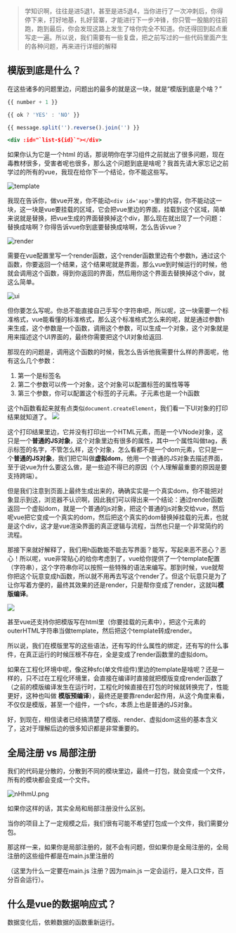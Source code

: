 > 学知识啊，往往是进5退1，甚至是进5退4，当你进行了一次冲刺后，你得停下来，打好地基，扎好营寨，才能进行下一步冲锋，你只管一股脑的往前跑，跑到最后，你会发现这路上发生了啥你完全不知道。你还得回到起点重写走一遍。所以说，我们需要有一些复盘，把之前写过的一些代码里面产生的各种问题，再来进行详细的解释

## 模版到底是什么？

在这些诸多的问题里边，问题出的最多的就是这一块，就是“模版到底是个啥？”

```jsx
{{ number + 1 }}

{{ ok ? 'YES' : 'NO' }}

{{ message.split('').reverse().join('') }}

<div :id="`list-${id}`"></div>
```

如果你认为它是一个html 的话，那说明你在学习组件之前就出了很多问题，现在毒教材很多，受害者呢也很多，那么这个问题到底是啥呢？我首先请大家忘记之前学过的所有的vue，我现在给你下一个结论，你不能这些写。

![template](https://img.picgo.net/2025/07/26/image97e396121cc6546f.png)

我现在告诉你，做vue开发，你不能动```<div id='app'>```里的内容，你不能动这一块，这一块是vue要挂载的区域，它会把vue里边的界面，挂载到这个区域，简单来说就是替换，把vue生成的界面替换掉这个div，那么现在就出现了一个问题：替换成啥啊？你得告诉vue你到底要替换成啥啊，怎么告诉vue？

![render](https://img.picgo.net/2025/07/26/imagee3eb8503d6864c3a.png)

需要在vue配置里写一个render函数，这个render函数里边有个参数h，通过这个函数，你要返回一个结果，这个结果呢就是界面，那么vue到时候运行的时候，他就会调用这个函数，得到你返回的界面，然后用你这个界面去替换掉这个div，就这么简单。

![ui](https://img.picgo.net/2025/07/26/image75fe6e65fb5b4ad3.png)

但你要怎么写呢。你总不能直接自己手写个字符串吧，所以呢，这一块需要一个标准格式，vue能看懂的标准格式，那么这个标准格式怎么来的呢，就是通过参数h来生成，这个参数是一个函数，调用这个参数，可以生成一个对象，这个对象就是用来描述这个UI界面的，最终你需要把这个UI对象给返回.

那现在的问题是，调用这个函数的时候，我怎么告诉他我需要什么样的界面呢，他有这么几个参数：
1. 第一个是标签名
2. 第二个参数可以传一个对象，这个对象可以配置标签的属性等等
3. 第三个参数，你可以配置这个标签的子元素。子元素也是一个h函数


这个h函数看起来就有点类似```document.createElement```，我们看一下UI对象的打印结果就知道了。
![](https://img.picgo.net/2025/07/26/image4939e48f91e49797.png)

这个打印结果里边，它并没有打印出一个HTML元素，而是一个VNode对象，这只是一个**普通的JS对象**，这个对象里边有很多的属性，其中一个属性叫做tag，表示标签的名字，不管怎么样，这个对象，怎么看都不是一个dom元素，它只是一个**普通的JS对象**，我们把它叫做**虚拟dom**，他用一个普通的JS对象去描述界面，至于说vue为什么要这么做，是一些迫不得已的原因（个人理解最重要的原因是要支持跨端）。

但是我们注意到页面上最终生成出来的，确确实实是一个真实dom，你不能把对象显示到这，浏览器不认识啊，因此我们可以得出来一个结论：通过render函数返回一个虚拟dom，就是一个普通的js对象，把这个普通的js对象交给vue，然后呢vue把它变成一个真实的dom，然后把这个真实的dom替换掉挂载的元素，也就是这个div，这才是vue渲染界面的真正逻辑与流程，当然也只是一个非常简约的流程。

那接下来就好解释了，我们用h函数能不能去写界面？能写，写起来恶不恶心？恶心！所以呢，vue非常贴心的给你考虑到了，vue给你提供了一个template配置（字符串），这个字符串你可以按照一些特殊的语法来编写。那到时候，vue就帮你把这个玩意变成h函数，所以就不用再去写这个render了。但这个玩意只是为了让你写着方便的，最终其效果的还是render，只是帮你变成了render，这就叫**模版编译**。

![](https://img.picgo.net/2025/07/26/imageab33801ab59ee9f2.png)


甚至vue还支持你把模版写在html里（你要挂载的元素中），把这个元素的outerHTML字符串当做template，然后把这个template转成render。

所以说，我们在模版里写的这些语法，还有写的什么属性的绑定，还有写的什么事件，在真正运行的时候压根不存在，全是变成了render函数里的虚拟dom。

如果在工程化环境中呢，像这种sfc(单文件组件)里边的template是啥呢？还是一样的，只不过在工程化环境里，会直接在编译时直接就把模版变成render函数了（之前的模版编译发生在运行时，工程化时候直接在打包的时候就转换完了，性能更好，这种也叫做 **模版预编译**），最终还是要靠render起作用，从这个角度来看，不仅仅是模版，甚至一个组件，一个sfc，本质上也是普通的JS对象。

好，到现在，相信读者已经搞清楚了模版、render、虚拟dom这些的基本含义了，这对于理解后边的很多知识都是非常重要的。


## 全局注册 vs 局部注册

我们的代码是分散的，分散到不同的模块里边，最终一打包，就会变成一个文件，所有的模块都会变成一个文件。

![nHhmU.png](https://i.imgs.ovh/2025/07/28/nHhmU.png)

如果你这样的话，其实全局和局部注册没什么区别。

当你的项目上了一定规模之后，我们很有可能不希望打包成一个文件，我们需要分包。

那这样一来，如果你是局部注册的，就不会有问题，但如果你是全局注册的，全局注册的这些组件都是在main.js里注册的

（这里为什么一定要在main.js 注册？因为main.js 一定会运行，是入口文件，百分百会运行）。


## 什么是vue的数据响应式？

数据变化后，依赖数据的函数重新运行。